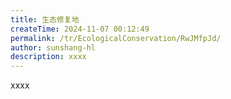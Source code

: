 ```yaml
---
title: 生态修复地
createTime: 2024-11-07 00:12:49
permalink: /tr/EcologicalConservation/RwJMfpJd/
author: sunshang-hl
description: xxxx
---
```


xxxx